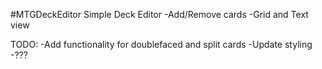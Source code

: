 #MTGDeckEditor
Simple Deck Editor
-Add/Remove cards
-Grid and Text view

TODO:
-Add functionality for doublefaced and split cards
-Update styling
-???
